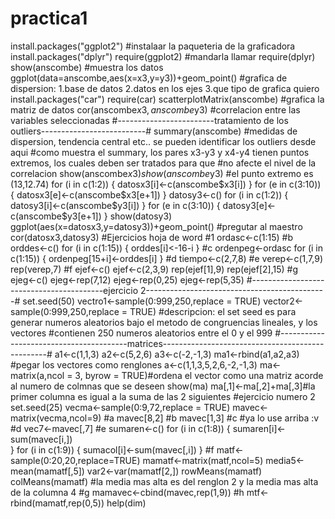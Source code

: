 # practica1
install.packages("ggplot2") #instalaar la paqueteria de la graficadora
install.packages("dplyr")
require(ggplot2) #mandarla llamar
require(dplyr)
show(anscombe) #muestra los datos
ggplot(data=anscombe,aes(x=x3,y=y3))+geom_point() #grafica de dispersion: 1.base de datos 2.datos en los ejes 3.que tipo de grafica quiero
install.packages("car")
require(car)
scatterplotMatrix(anscombe) #grafica la matriz de datos
cor(anscombe$x3,anscombe$y3) #correlacion entre las variables seleccionadas
#------------------------tratamiento de los outliers--------------------------#
summary(anscombe) #medidas de dispersion, tendencia central etc.. se pueden identificar los outliers desde aqui
#como muestra el summary, los pares x3-y3 y x4-y4 tienen puntos extremos, los cuales deben ser tratados para que 
#no afecte el nivel de la correlacion
show(anscombe$x3)
show(anscombe$y3)
#el punto extremo es (13,12.74)
for (i in c(1:2)) {
datosx3[i]<-c(anscombe$x3[i])
}
for (e in c(3:10)) {
  datosx3[e]<-c(anscombe$x3[e+1])
}
datosy3<-c()
for (i in c(1:2)) {
  datosy3[i]<-c(anscombe$y3[i])
}
for (e in c(3:10)) {
  datosy3[e]<-c(anscombe$y3[e+1])
}
show(datosy3)
ggplot(aes(x=datosx3,y=datosy3))+geom_point() #pregutar al maestro
cor(datosx3,datosy3)
#Ejercicios hoja de word
#1
ordasc<-c(1:15)
#b
orddes<-c()
for (i in c(1:15)) {
  orddes[i]<-16-i
}
#c
ordenpeg<-ordasc
for (i in c(1:15)) {
  ordenpeg[15+i]<-orddes[i]
}
#d
tiempo<-c(2,7,8)
#e
verep<-c(1,7,9)
rep(verep,7)
#f
ejef<-c()
ejef<-c(2,3,9)
rep(ejef[1],9)
rep(ejef[2],15)
#g
ejeg<-c()
ejeg<-rep(7,12)
ejeg<-rep(0,25)
ejeg<-rep(5,35)
#-----------------------------------------ejercicio 2---------------------------------------------#
set.seed(50)
vectro1<-sample(0:999,250,replace = TRUE)
vector2<-sample(0:999,250,replace = TRUE)
#descripcion: el set seed es para generar numeros aleatorios bajo el metodo de congruencias lineales, y los vectores
#contienen 250 numeros aleatorios entre el 0 y el 999
#----------------------------------------matrices-------------------------------------------------#
a1<-c(1,1,3)
a2<-c(5,2,6)
a3<-c(-2,-1,3)
ma1<-rbind(a1,a2,a3) #pegar los vectores como renglones
a<-c(1,1,3,5,2,6,-2,-1,3)
ma<-matrix(a,ncol = 3, byrow = TRUE)#ordena el vector como una matriz acorde al numero de colmnas que se deseen
show(ma)
ma[,1]<-ma[,2]+ma[,3]#la primer columna es igual a la suma de las 2 siguientes
#ejercicio numero 2
set.seed(25)
vecma<-sample(0:9,72,replace = TRUE)
mavec<-matrix(vecma,ncol=9)
#a
mavec[8,2]
#b
mavec[1,3]
#c
#ya lo use arriba :v
#d
vec7<-mavec[,7]
#e
sumaren<-c()
for (i in c(1:8)) {
sumaren[i]<-sum(mavec[i,])  
}
for (i in c(1:9)) {
  sumacol[i]<-sum(mavec[,i])
}
#f
matf<-sample(0:20,20,replace=TRUE)
mamatf<-matrix(matf,ncol=5)
media5<-mean(mamatf[,5])
var2<-var(mamatf[2,])
rowMeans(mamatf)
colMeans(mamatf)
#la media mas alta es del renglon 2 y la media mas alta de la columna 4
#g
mamavec<-cbind(mavec,rep(1,9))
#h
mtf<-rbind(mamatf,rep(0,5))
help(dim)
